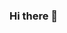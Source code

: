 ### Hi there 👋

<!--
**JOAONUNES96/JOAONUNES96** is a ✨ _special_ ✨ repository because its `README.md` (this file) appears on your GitHub profile.

Here are some ideas to get you started:

- 🔭 I’m currently looking for my first job as a Junior Developer.
- 🌱 I’m currently learning Java JS, CSS, HTML and SQLa and Mobile Development.
- 👯 I’m looking to collaborate on Fullstack projects
- 🤔 I’m looking for help with ...
- 💬 Ask me about ...

-->
